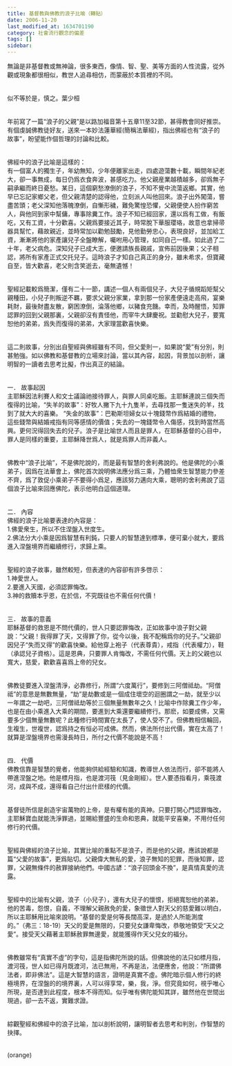 ```yaml
---
title: 基督教與佛教的浪子比喻（轉貼）
date: 2006-11-20
last_modified_at: 1634701190
category: 社會流行觀念的偏差
tags: []
sidebar: 
---
```


<p>無論是非基督教或無神論，很多東西，像情、智、聖、美等方面的人性流露，從外觀或現象都很相似，教世人追尋相仿，而蒙蔽於本質裡的不同。<br/><br/><br/>似不等於是，慎之。<!--more-->葉少桓 <br/><br/><br/>年前寫了一篇“浪子的父親”是以路加福音第十五章11至32節，甚得教會同好推崇。有個虔誠佛教徒好友，送來一本妙法蓮華經(簡稱法華經)，指出佛經也有“浪子的故事”，盼望能作個哲理的討論和比較。 　　 <br/><br/><br/>佛經中的浪子比喻是這樣的： 　　 <br/>有一個富人的獨生子，年幼無知，少年便離家出走，四處遊蕩數十載，瞬間年紀老大，卻一事無成，每日仍爲衣食奔波，甚感吃力。他父親産業越積越多，卻爲無子嗣承繼而終日憂愁。某日，這個窮愁潦倒的浪子，不知不覺中流蕩返鄉。其實，他早已忘記家鄉父老，但父親清楚的認得他，立刻派人叫他回來。浪子出外闖蕩，嘗盡苦頭；老父深知他落魄潦倒，自慚形穢，難免驚惶恐懼，父親便使人扮作窮苦人，與他同到家中幫傭，專事除糞工作。浪子不知已經回家，還以爲有工做，有飯吃，又有工資，十分歡喜。父親爲要接近其子，時常脫下華服瓔珞，故意也拿掃帚器具幫忙，藉故親近，並時常加以勸勉鼓勵，見他勤勞忠心，表現良好，並加給工資，漸漸將他的家產讓兒子全盤瞭解，囑咐用心管理，如同自己一樣。如此過了二十年，老父病危。深知兒子已成大志，便邀請族長親戚，宣佈前因後果；父子相認，將所有家產正式交托兒子。這時浪子才知自己真正的身分，雖未希求，但寶藏自至，皆大歡喜，老父則含笑逝去，毫無遺憾！ 　<br/><br/><br/>聖經記載較爲簡潔，僅有二十一節，講述一個人有兩個兒子，大兒子循規蹈矩幫父親種田，小兒子則叛逆不羈，要求父親分家業，拿到那一份家產便遠走高飛，宴樂耗財，最後財盡友散，窮困潦倒，淪落他鄉，以豬食充饑。幸而，及時醒悟，知罪認罪的回到父親那裏，父親卻沒有責怪他，而宰牛大肆慶祝。並勸慰大兒子，要寬恕他的弟弟，爲失而復得的弟弟，大家理當歡喜快樂。 　<br/><br/><br/>這二則故事，分別出自聖經與佛經雖有不同，但父愛則一，如果說“愛”有分別，則甚勉強。如以佛教和基督教的立場來討論，當以其內容，起因，背景加以剖析，讓明智的一讀者去思考比擬，作出真正的結論。<br/><br/><br/> 一． 故事起因 　　<br/>主耶穌因法利賽人和文士議論祂接待罪人，與罪人同桌吃飯。主耶穌連說三個失而復得的比喻，“失羊的故事”：好牧人撇下九十九隻羊，去尋找那一隻迷失的羊，找到了就大大的喜樂。 “失金的故事”：巴勒斯坦婦女以十塊錢幣作爲結婚的禮物，這些錢幣與結婚戒指有同等感情的價值；失去的一塊錢幣令人傷感，找到時當然高興。更何況得回失去的兒子。浪子是比喻世人而且是罪人，在耶穌基督的心目中，罪人是同樣的重要，主耶穌降世爲人，就是爲罪人而非義人。 <br/><br/><br/>佛教中“浪子比喻”，不是佛陀說的，而是最有智慧的舍利弗說的。他是佛陀的小乘弟子，因爲在法華會上，佛陀首次說明佛法應分爲三乘，乃體恤衆生智慧能力參差不齊，爲了敦促小乘弟子不要得小爲足，應該努力邁向大乘，聰明的舍利弗說了這個浪子比喻來回應佛陀，表示他明白這個道理。 <br/><br/><br/>二． 內容<br/>佛經的浪子比喻要表達的內容是：<br/> 1.佛愛衆生，所以不住涅盤入世度生。　<br/> 2.佛法分大小乘是因爲智慧有利鈍，只要人的智慧達到標準，便可棄小就大，要爲進入涅盤境界而繼續修行，求歸上乘。 　　<br/><br/><br/>聖經的浪子故事，雖然較短，但表達的內容卻有許多啓示：<br/> 1.神愛世人。<br/> 2.要進入天國，必須認罪悔改。<br/> 3.神的救贖本乎恩，在於信，不究既往也不需任何代價！<br/><br/><br/> 三． 故事的意義 　 　<br/>耶穌基督的救恩是不問代價的，世人只要認罪悔改，正如故事中浪子對父親說：“父親！我得罪了天，又得罪了你，從今以後，我不配稱爲你的兒子。”父親卻因兒子“失而又得”的歡喜快樂。給他穿上袍子（代表尊貴），戒指（代表權力），鞋（承認兒子資格）。這是恩典，只要罪人肯悔改，不需任何代價。天上的父親也以寬大，慈愛，歡歡喜喜爲上帝的兒女。 　 <br/><br/><br/>佛教徒要進入涅盤清淨，必靠修行，所謂“六度萬行”，要修到三阿僧祗劫。“阿僧祗”的意思是無數無量，“劫”是劫數或是一個成住壞空的迴圈謂之一劫，就至少以一年謂之一劫吧，三阿僧祗劫等於三個無量無數年之久！比喻中作除糞工作少年，也是在由小乘進入大乘的期間，要進到大乘還要繼續修行。那麽，如要成佛，又需要多少個無量無數呢？此種修行時間實在太長了，使人受不了。但佛教相信輪回，生複生，世複世，認爲持之有恒必可成佛。然而，佛法所付出代價，實在太高了！就算是涅盤境界也需漫長時日，所付之代價不能說是不高！<br/><br/><br/> 四． 代價<br/>佛教信靠是智慧的覺者，他能夠供給經驗和知識，教導世人依法而行，卻不能將人帶進涅盤之地。他是標月指，也是渡河筏（見金剛經）。世人要憑指看月，乘筏渡河，成與不成，還得看自己付出什麽樣的代價。 　 <br/><br/><br/>基督徒所信是創造宇宙萬物的上帝，是有權有能的真神。只要打開心門認罪悔改，主耶穌寶血就能洗淨罪過，並賜給豐盛的生命和恩典，就能平安喜樂，不用付任何修行的代價。<br/><br/><br/>聖經與佛經的浪子比喻，其實比喻的重點不是浪子，而是他的父親，應該說都是篇“父愛的故事”，更爲貼切。父親偉大無私的愛，浪子無知的犯罪，而後知罪，認罪，父親無條件的赦罪接納他們。中國古諺：“浪子回頭金不換”，是真情真愛的流露。 　　<br/><br/><br/> 聖經中的比喻有父親，浪子（小兒子），還有大兒子的懷恨，拒絕寬恕他的弟弟，他的苦毒，怨恨，自義，不理解父親赦免的愛，象徵世人對天父的慈愛難以明白，所以主耶穌用比喻來說明。“基督的愛是何等長闊高深，是過於人所能測度的。”（弗三：18-19）天父的愛是無限的，只要兒女謙卑悔改，恭敬地領受“天父之愛”。接受天父藉著主耶穌赦罪無邊愛，就能獲得作天父兒女的福分。 　　<br/><br/><br/>佛教雖常有“真實不虛”的字句，這是指佛陀所說的話。但佛說他的法只如標月指，渡河筏，世人如已得月既渡河，法已無用，不再是法，法便應舍，他說：“所謂佛法者，即非佛法”。這是大智慧的語言，證明是真實不虛。佛陀暗示個人修行的終極境界，在涅盤的的境界裏，人可以得享常，樂，我，淨。但究竟如何，視乎唯心所現，是否達到此程度，根本不得而知。似乎唯有佛陀能知其詳，雖然他在世間出現過，卻一去不返，實難求證。<br/><br/><br/>綜觀聖經和佛經中的浪子比喻，加以剖析說明，讓明智者去思考和判別，作智慧的抉擇。<br/><br/><br/>(orange)<br/><br/></p><p> </p><br/>